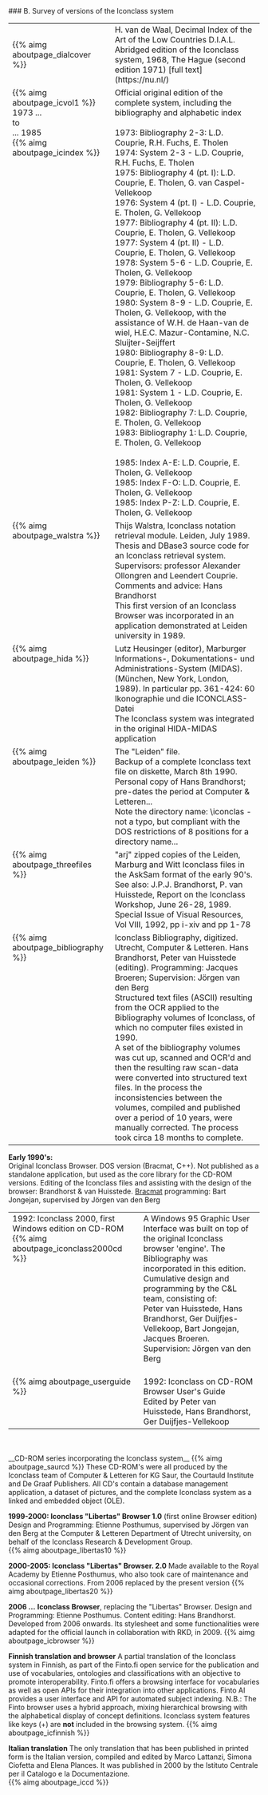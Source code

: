 ﻿<a name="survey"/>
### B. Survey of versions of the Iconclass system

<table>
<tr><td>{{% aimg aboutpage_dialcover %}}</td><td valign="top">H. van de Waal, Decimal Index of the Art of the Low Countries D.I.A.L.  
Abridged edition of the Iconclass system, 1968, The Hague (second edition 1971) [full text](https://nu.nl/)</td></tr>
<tr><td valign="top">{{% aimg aboutpage_icvol1 %}}<br/>1973 ...<br/>to<br/>... 1985<br/>{{% aimg aboutpage_icindex %}}</td><td valign="top"><a name="iconoriginal"/>Official original edition of the complete system, including the bibliography and alphabetic index<br/><br/>
1973: Bibliography 2-3: L.D. Couprie, R.H. Fuchs, E. Tholen<br/>
1974: System 2-3 - L.D. Couprie, R.H. Fuchs, E. Tholen<br/>
1975: Bibliography 4 (pt. I): L.D. Couprie, E. Tholen, G. van Caspel-Vellekoop<br/>
1976: System 4 (pt. I) - L.D. Couprie, E. Tholen, G. Vellekoop<br/>
1977: Bibliography 4 (pt. II): L.D. Couprie, E. Tholen, G. Vellekoop<br/>
1977: System 4 (pt. II) - L.D. Couprie, E. Tholen, G. Vellekoop<br/>
1978: System 5-6 - L.D. Couprie, E. Tholen, G. Vellekoop<br/>
1979: Bibliography 5-6: L.D. Couprie, E. Tholen, G. Vellekoop<br/>
1980: System 8-9 - L.D. Couprie, E. Tholen, G. Vellekoop, with the assistance of W.H. de Haan-van de wiel, H.E.C. Mazur-Contamine, N.C. Sluijter-Seijffert<br/>
1980: Bibliography 8-9: L.D. Couprie, E. Tholen, G. Vellekoop<br/>
1981: System 7 - L.D. Couprie, E. Tholen, G. Vellekoop<br/>
1981: System 1 - L.D. Couprie, E. Tholen, G. Vellekoop<br/>
1982: Bibliography 7: L.D. Couprie, E. Tholen, G. Vellekoop<br/>
1983: Bibliography 1: L.D. Couprie, E. Tholen, G. Vellekoop<br/><br/>
1985: Index A-E: L.D. Couprie, E. Tholen, G. Vellekoop<br/>
1985: Index F-O: L.D. Couprie, E. Tholen, G. Vellekoop<br/>
1985: Index P-Z: L.D. Couprie, E. Tholen, G. Vellekoop</td></tr>
<tr><td valign="top">{{% aimg aboutpage_walstra %}}</td><td valign="top">Thijs Walstra, Iconclass notation retrieval module. Leiden, July 1989.<br/>
Thesis and DBase3 source code for an Iconclass retrieval system. Supervisors: professor Alexander Ollongren and Leendert Couprie.<br/>
Comments and advice: Hans Brandhorst<br/>
This first version of an Iconclass Browser was incorporated in an application demonstrated at Leiden university in 1989.</td></tr>
<tr><td valign="top">{{% aimg aboutpage_hida %}}</td><td valign="top">Lutz Heusinger (editor), Marburger Informations-, Dokumentations- und Administrations-System (MIDAS). (München, New York, London, 1989). In particular pp. 361-424: 60 Ikonographie und die ICONCLASS-Datei<br/>
The Iconclass system was integrated in the original HIDA-MIDAS application</td></tr>
<tr><td valign="top">{{% aimg aboutpage_leiden %}}</td><td valign="top">The "Leiden" file.<br/> 
Backup of a complete Iconclass text file on diskette, March 8th 1990. Personal copy of Hans Brandhorst; pre-dates the period at Computer & Letteren...<br/>
Note the directory name: \iconclas - not a typo, but compliant with the DOS restrictions of 8 positions for a directory name...</td></tr>
<tr><td valign="top">{{% aimg aboutpage_threefiles %}}</td><td valign="top">"arj" zipped copies of the Leiden, Marburg and Witt Iconclass files in the AskSam format of the early 90's.<br/>
See also: J.P.J. Brandhorst, P. van Huisstede, Report on the Iconclass Workshop, June 26-28, 1989. Special Issue of Visual Resources, Vol VIII, 1992, pp  i-xiv and pp 1-78</td></tr>
<tr><td valign="top">{{% aimg aboutpage_bibliography %}}</td><td valign="top">Iconclass Bibliography, digitized.<br/>Utrecht, Computer & Letteren. Hans Brandhorst, Peter van Huisstede (editing). Programming: Jacques Broeren; Supervision: Jörgen van den Berg<br/>
Structured text files (ASCII) resulting from the OCR applied to the Bibliography volumes of Iconclass, of which no computer files existed in 1990.<br/>
A set of the bibliography volumes was cut up, scanned and OCR'd and then the resulting raw scan-data were converted into structured text files. In the process the inconsistencies between the volumes, compiled and published over a period of 10 years, were manually corrected. The process took circa 18 months to complete.</td></tr>
</table>

__Early 1990's:__  
Original Iconclass Browser. DOS version (Bracmat, C++). Not published as a standalone application, but used as the core library for the CD-ROM versions.
Editing of the Iconclass files and assisting with the design of the browser: Brandhorst & van Huisstede.
[Bracmat](http://jongejan.dk/projects/) programming: Bart Jongejan, supervised by Jörgen van den Berg

<table>
<tr><td valign="top"><a name="firstbrowser"/>1992: Iconclass 2000, first Windows edition on CD-ROM<br/>{{% aimg aboutpage_iconclass2000cd %}}</td><td valign="top">A Windows 95 Graphic User Interface was built on top of the original Iconclass browser 'engine'. The Bibliography was incorporated in this edition.<br/>
Cumulative design and programming by the C&L team, consisting of:<br/>
Peter van Huisstede, Hans Brandhorst, Ger Duijfjes-Vellekoop, Bart Jongejan, Jacques Broeren.<br/>
Supervision: Jörgen van den Berg</td>
</tr>
<tr><td valign="top"><br/>{{% aimg aboutpage_userguide %}}</td><td valign="top"><br/>1992: Iconclass on CD-ROM</br>
Browser User's Guide<br/>
Edited by Peter van Huisstede, Hans Brandhorst, Ger Duijfjes-Vellekoop</td></tr>
</table>
<br/><br/>
__CD-ROM series incorporating the Iconclass system__  
{{% aimg aboutpage_saurcd %}}  
These CD-ROM's were all produced by the Iconclass team of Computer & Letteren for KG Saur, the Courtauld Institute and De Graaf Publishers.  All CD's contain a database management application, a dataset of pictures, and the complete Iconclass system as a linked and embedded object (OLE).

__1999-2000: Iconclass "Libertas" Browser 1.0__  (first online Browser edition)  
Design and Programming: Etienne Posthumus, supervised by Jörgen van den Berg at the Computer & Letteren Department of Utrecht university, on behalf of the Iconclass Research & Development Group.  
{{% aimg aboutpage_libertas10 %}}  

__2000-2005:  Iconclass "Libertas" Browser. 2.0__
Made available to the Royal Academy by Etienne Posthumus, who also took care of maintenance and occasional corrections. From 2006 replaced by the present version
{{% aimg aboutpage_libertas20 %}}  

__2006 ...__
__Iconclass Browser__, replacing the "Libertas" Browser. Design and Programming: Etienne Posthumus. Content editing: Hans Brandhorst.
Developed from 2006 onwards. Its stylesheet and some functionalities were adapted for the official launch in collaboration with RKD, in 2009.
{{% aimg aboutpage_icbrowser %}}  

__Finnish translation and browser__
A partial translation of the Iconclass system in Finnish, as part of the Finto.fi open service for the publication  and use of vocabularies, ontologies and classifications with an objective to promote interoperability. Finto.fi offers a browsing interface for vocabularies as well as open APIs for their integration into other applications. Finto AI provides a user interface and API for automated subject indexing.
N.B.: The Finto browser uses a hybrid approach, mixing hierarchical browsing with the alphabetical display of concept definitions. Iconclass system features like keys (+) are __not__ included in the browsing system.
{{% aimg aboutpage_icfinnish %}}

__Italian translation__
The only translation that has been published in printed form is the Italian version, compiled and edited by Marco Lattanzi, Simona Ciofetta and Elena Plances.
It was published in 2000 by the Istituto Centrale per il Catalogo e la Documentazione.  
{{% aimg aboutpage_iccd %}}  
